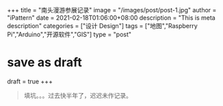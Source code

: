 +++
title = "南头漫游参展记录"
image = "/images/post/post-1.jpg"
author = "iPattern"
date = 2021-02-18T01:06:00+08:00
description = "This is meta description"
categories = ["设计 Design"]
tags = ["地图","Raspberry Pi","Arduino","开源软件","GIS"]
type = "post"
# save as draft
draft = true
+++


> 填坑。。。过去快半年了，迟迟未作记录。